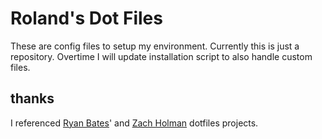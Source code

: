 # Roland's Dot Files

These are config files to setup my environment.  Currently this is just
a repository.  Overtime I will update installation script to also handle
custom files.

## thanks

I referenced [Ryan Bates](http://github.com/ryanb/dotfiles)' and [Zach
Holman](https://github.com/holman/dotfiles) dotfiles projects.
